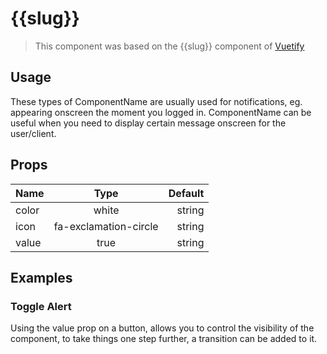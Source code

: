 # {{slug}}
>This component was based on the {{slug}} component of [Vuetify](https://vuetifyjs.com/en/components/{{slug}}/ "Vuetify's {{slug}} component")

## Usage

These types of ComponentName are usually used for notifications, eg. appearing onscreen the moment you logged in. ComponentName can be useful when you need to display certain message onscreen for the user/client.

<!-- Component template need to be here -->
<DataComponent/>


## Props

| Name              | Type                          | Default           |
| -------------     |:-------------:                | --------------:   |
| color             | white                         |   string          |
| icon              | fa-exclamation-circle         |   string          |
| value             | true                          |   string          |


## Examples

### Toggle Alert

Using the value prop on a button, allows you to control the visibility of the component, to take things one step further, a transition can be added to it.

<!-- <Projects-BOS-Alert-AlertTransition/> -->


